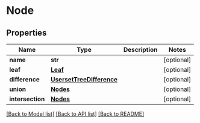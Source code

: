 # Node


## Properties
Name | Type | Description | Notes
------------ | ------------- | ------------- | -------------
**name** | **str** |  | [optional] 
**leaf** | [**Leaf**](Leaf.md) |  | [optional] 
**difference** | [**UsersetTreeDifference**](UsersetTreeDifference.md) |  | [optional] 
**union** | [**Nodes**](Nodes.md) |  | [optional] 
**intersection** | [**Nodes**](Nodes.md) |  | [optional] 

[[Back to Model list]](../README.md#documentation-for-models) [[Back to API list]](../README.md#documentation-for-api-endpoints) [[Back to README]](../README.md)


